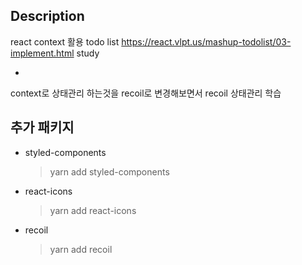 ## Description

react context 활용 todo list
https://react.vlpt.us/mashup-todolist/03-implement.html study

+
context로 상태관리 하는것을 recoil로 변경해보면서 recoil 상태관리 학습

## 추가 패키지

- styled-components
  > yarn add styled-components
- react-icons
  > yarn add react-icons
- recoil
  > yarn add recoil

